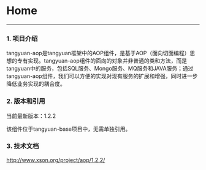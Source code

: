 # Home
------

### 1. 项目介绍

tangyuan-aop是tangyuan框架中的AOP组件，是基于AOP（面向切面编程）思想的专有实现。tangyuan-aop组件的面向的对象并非普通的类和方法，而是tangyuan中的服务，包括SQL服务、Mongo服务、MQ服务和JAVA服务；通过tangyuan-aop组件，我们可以方便的实现对现有服务的扩展和增强，同时进一步降低业务实现的耦合度。

### 2. 版本和引用

当前最新版本：1.2.2

该组件位于tangyuan-base项目中，无需单独引用。

### 3. 技术文档

<http://www.xson.org/project/aop/1.2.2/>

